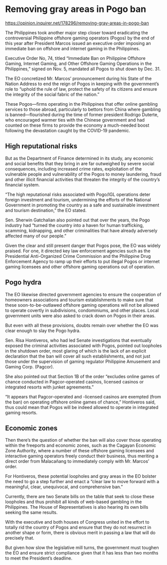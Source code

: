# Removing gray areas in Pogo ban

https://opinion.inquirer.net/178296/removing-gray-areas-in-pogo-ban



The Philippines took another major step closer toward eradicating the controversial Philippine offshore gaming operators (Pogos) by the end of this year after President Marcos issued an executive order imposing an immediate ban on offshore and internet gaming in the Philippines.

Executive Order No, 74, titled “Immediate Ban on Philippine Offshore Gaming, Internet Gaming, and Other Offshore Gaming Operations in the Philippines,” signed on Nov. 5, mandated all Pogos to shut down by Dec. 31.

The EO concretized Mr. Marcos’ pronouncement during his State of the Nation Address to end the reign of Pogos in keeping with the government’s role to “uphold the rule of law, protect the safety of its citizens and ensure the integrity of the social fabric of the nation.”

These Pogos—firms operating in the Philippines that offer online gambling services to those abroad, particularly to bettors from China where gambling is banned—flourished during the time of former president Rodrigo Duterte, who encouraged warmer ties with the Chinese government and had counted on these firms to provide the economy a much-needed boost following the devastation caught by the COVID-19 pandemic.



##  High reputational risks



But as the Department of Finance determined in its study, any economic and social benefits that they bring in are far outweighed by severe social consequences, including increased crime rates, exploitation of the vulnerable people and vulnerability of the Pogos to money laundering, fraud and other illicit financial activities that threaten the integrity of the country’s financial system.

“The high reputational risks associated with Pogo/IGL operations deter foreign investment and tourism, undermining the efforts of the National Government in promoting the country as a safe and sustainable investment and tourism destination,” the EO stated.

Sen. Sherwin Gatchalian also pointed out that over the years, the Pogo industry had “turned the country into a haven for human trafficking, scamming, kidnapping, and other criminalities that have already adversely affected many of our people.” 

Given the clear and still present danger that Pogos pose, the EO was widely praised. For one, it directed key law enforcement agencies such as the Presidential Anti-Organized Crime Commission and the Philippine Drug Enforcement Agency to ramp up their efforts to put illegal Pogos or internet gaming licensees and other offshore gaming operations out of operation.



##  Pogo hydra



The EO likewise directed government agencies to ensure the cooperation of homeowners associations and tourism establishments to make sure that these soon-to-be-outlawed offshore gaming operations will not be allowed to operate covertly in subdivisions, condominiums, and other places. Local government units were also asked to crack down on Pogos in their areas.

But even with all these provisions, doubts remain over whether the EO was clear enough to slay the Pogo hydra.

Sen. Risa Hontiveros, who had led Senate investigations that eventually exposed the criminal activities associated with Pogos, pointed out loopholes in the shutdown order, most glaring of which is the lack of an explicit declaration that the ban will cover all such establishments, and not just those under the supervision of gaming regulator Philippine Amusement and Gaming Corp. (Pagcor).

She also pointed out that Section 1B of the order “excludes online games of chance conducted in Pagcor-operated casinos, licensed casinos or integrated resorts with junket agreements.”

“It appears that Pagcor-operated and -licensed casinos are exempted (from the ban) on operating offshore online games of chance,” Hontiveros said, thus could mean that Pogos will be indeed allowed to operate in integrated gaming resorts.



##  Economic zones



Then there’s the question of whether the ban will also cover those operating within the freeports and economic zones, such as the Cagayan Economic Zone Authority, where a number of these offshore gaming licensees and interactive gaming operators freely conduct their business, thus meriting a direct order from Malacañang to immediately comply with Mr. Marcos’ order.

For Hontiveros, these potential loopholes and gray areas in the EO bolster the need to go a step further and enact a “clear law to move forward with a meaningful, clear, unequivocal, and comprehensive ban.”

Currently, there are two Senate bills on the table that seek to close these loopholes and thus prohibit all kinds of web-based gambling in the Philippines. The House of Representatives is also hearing its own bills seeking the same results.

With the executive and both houses of Congress united in the effort to totally rid the country of Pogos and ensure that they do not resurrect in another shape or form, there is obvious merit in passing a law that will do precisely that.

But given how slow the legislative mill turns, the government must toughen the EO and ensure strict compliance given that it has less than two months to meet the President’s deadline.